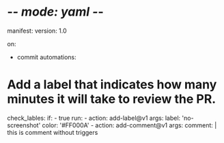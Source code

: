 # -*- mode: yaml -*-

manifest:
  version: 1.0

on: 
  - commit
automations:
  # Add a label that indicates how many minutes it will take to review the PR.
  check_lables: 
    if:
      -  true
    run:
      - action: add-label@v1
        args:
          label: 'no-screenshot'
          color: '#FF000A'
      - action: add-comment@v1
        args:
          comment: |
            this is comment without triggers
